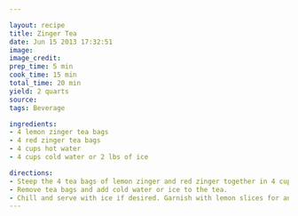 ```yaml
---

layout: recipe
title: Zinger Tea
date: Jun 15 2013 17:32:51
image:
image_credit:
prep_time: 5 min
cook_time: 15 min
total_time: 20 min
yield: 2 quarts
source:
tags: Beverage

ingredients:
- 4 lemon zinger tea bags
- 4 red zinger tea bags
- 4 cups hot water
- 4 cups cold water or 2 lbs of ice

directions:
- Steep the 4 tea bags of lemon zinger and red zinger together in 4 cups of hot water. Allow them to steep for awhile.
- Remove tea bags and add cold water or ice to the tea.
- Chill and serve with ice if desired. Garnish with lemon slices for an extra touch.
---
```

